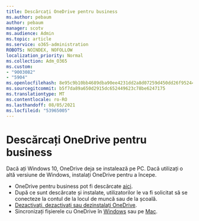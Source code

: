 ```yaml
---
title: Descărcați OneDrive pentru business
ms.author: pebaum
author: pebaum
manager: scotv
ms.audience: Admin
ms.topic: article
ms.service: o365-administration
ROBOTS: NOINDEX, NOFOLLOW
localization_priority: Normal
ms.collection: Adm_O365
ms.custom:
- "9003082"
- "5904"
ms.openlocfilehash: 8e95c9b10bb4689dba90ee4231dd2a8d07259d450dd26f952446edb6ef89eb8b
ms.sourcegitcommit: b5f7da89a650d2915dc652449623c78be6247175
ms.translationtype: MT
ms.contentlocale: ro-RO
ms.lasthandoff: 08/05/2021
ms.locfileid: "53965005"
---
```

# <a name="download-onedrive-for-business"></a>Descărcați OneDrive pentru business

Dacă ați Windows 10, OneDrive deja se instalează pe PC. Dacă utilizați o altă versiune de Windows, instalați OneDrive pentru a începe.

- OneDrive pentru business pot fi descărcate [aici](https://www.microsoft.com/microsoft-365/onedrive/download).
- După ce sunt descărcate și instalate, utilizatorilor le va fi solicitat să se conecteze la contul de la locul de muncă sau de la școală.
- [Dezactivați, dezactivați sau dezinstalați OneDrive](https://support.microsoft.com/office/turn-off-disable-or-uninstall-onedrive-f32a17ce-3336-40fe-9c38-6efb09f944b0).
- Sincronizați fișierele cu OneDrive în [Windows](https://support.microsoft.com/office/615391c4-2bd3-4aae-a42a-858262e42a49) sau pe [Mac](https://support.microsoft.com/office/d11b9f29-00bb-4172-be39-997da46f913f).
